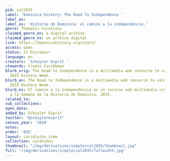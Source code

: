 ```yaml
---
pid: col2035
label: 'Dominica History: The Road To Independence '
label_en:
label_es: 'Historia de Dominica: el camino a la independencia.'
genre: Thematic Curations
claimed_genre_en: a digital archive
claimed_genre_es: un archivo digital
link: https://dominicahistory.org/start/
access: open
status: In Disrepair
language: en
creators: 'Schuyler Esprit '
stewards: Create Caribbean
blurb_orig: The Road to Independence is a multimedia web resource to celebrate Dominica’s
  2015 History Week.
blurb_en: The Road to Independence is a multimedia web resource to celebrate Dominica’s
  2015 History Week.
blurb_es: El camino a la independencia es un recurso web multimedia creado en honor
  a la Semana de la Historia de Dominica, 2015.
related_to:
sub_collections:
open_data:
added_by: Schuyler Esprit
twitter: "@schuyleresprit"
census_year: '2020'
notes:
order: '035'
layout: caridischo_item
collection: curations
thumbnail: "/img/derivatives/simple/col2035/thumbnail.jpg"
full: "/img/derivatives/simple/col2035/fullwidth.jpg"
---
```

